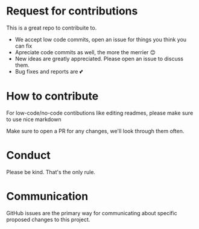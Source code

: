 # Request for contributions

This is a great repo to contribuite to. 
- We accept low code commits, open an issue for things you think you can fix
- Apreciate code commits as well, the more the merrier 😊
- New ideas are greatly appreciated. Please open an issue to discuss them.
- Bug fixes and reports are 💕

# How to contribute

For low-code/no-code contibutions like editing readmes, please make sure to use nice markdown

Make sure to open a PR for any changes, we'll look through them often.

# Conduct

Please be kind. That's the only rule.

# Communication

GitHub issues are the primary way for communicating about specific proposed
changes to this project.

